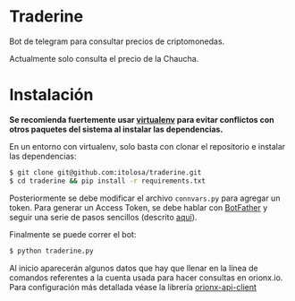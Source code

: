 # Traderine

Bot de telegram para consultar precios de criptomonedas.

Actualmente solo consulta el precio de la Chaucha.

Instalación
===========

**Se recomienda fuertemente usar [virtualenv](https://virtualenv.pypa.io/en/stable/) para evitar conflictos con otros paquetes del sistema al instalar las dependencias.**

En un entorno con virtualenv, solo basta con clonar el repositorio e instalar las dependencias:
```bash
$ git clone git@github.com:itolosa/traderine.git
$ cd traderine && pip install -r requirements.txt
```

Posteriormente se debe modificar el archivo `connvars.py` para agregar un token. Para generar un Access Token, se debe hablar con [BotFather](https://telegram.me/botfather) y seguir una serie de pasos sencillos (descrito [aquí](https://core.telegram.org/bots#6-botfather)).

Finalmente se puede correr el bot:
```bash
$ python traderine.py
```

Al inicio aparecerán algunos datos que hay que llenar en la línea de comandos referentes a la cuenta usada para hacer consultas en orionx.io. Para configuración más detallada véase la librería [orionx-api-client](https://github.com/itolosa/orionx-api-client)
